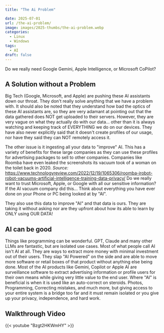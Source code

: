 ```yaml
---
title: "The Ai Problem"

date: 2025-07-01
url: /the-ai-problem/
image: images/2025-thumbs/the-ai-problem.webp
categories:
  - Linux
  - Windows
tags:
  - AI
draft: false
---
```

Do we really need Google Gemini, Apple Intelligence, or Microsoft CoPilot?
<!--more-->

## A Solution without a Problem

Big Tech (Google, Microsoft, and Apple) are pushing these AI assistants down our throat. They don't really solve anything that we have a problem with. It should also be noted that they understand how bad the optics of these AI assistants are, so they are very adamant at pointing out that the data gathered does NOT get uploaded to their servers. However, they are very vague on what they actually do with our data... other than it is always watching and keeping track of EVERYTHING we do on our devices. They have also never explicitly said that it doesn't create profiles of our usage, nor have they said they can NOT remotely access it. 

The other issue is it ingesting all your data to "improve" AI. This has a variety of benefits for these large companies as they can use these profiles for advertising packages to sell to other companies. Companies like Roomba have even leaked the screenshots its vacuum took of a woman on the toilet back in 2020. *Source:* <https://www.technologyreview.com/2022/12/19/1065306/roomba-irobot-robot-vacuums-artificial-intelligence-training-data-privacy/> Do we really want to trust Microsoft, Apple, or Google with all our sensitive information? If the AI vacuum company did this... Think about everything you have ever done on your Phone or PC being looked at by "AI".

They also use this data to improve "AI" and that data is ours. They are taking it without asking nor are they upfront about how its able to learn by ONLY using OUR DATA! 

## AI can be good

Things like programming can be wonderful. GPT, Claude and many other LLMs are fantastic, but are isolated use cases. Most of what people call AI isn't AI at all. They are ways to extract more money with minimal investment out of their users. They slap "AI Powered" on the side and are able to move more software or retail boxes of that product without anything else being done. Most of the AI products like Gemini, Copilot or Apple AI are surveillance software to extract advertising information or profile users for their own means while giving very little value to the end user. Where "AI" is beneficial is when it is used like an auto-correct on steroids. Photos, Programming, Correcting mistakes, and much more, but giving access to your entire system is a bridge too far and it must remain isolated or you give up your privacy, independence, and hard work.

## Walkthrough Video

{{< youtube "Bzgt2HKWmHY" >}}

